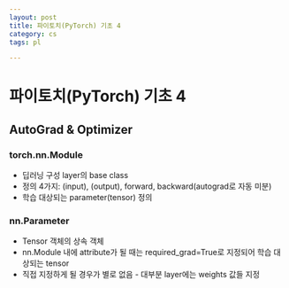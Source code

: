 ```yaml
---
layout: post
title: 파이토치(PyTorch) 기초 4
category: cs
tags: pl

---
```


# 파이토치(PyTorch) 기초 4

## AutoGrad & Optimizer

### torch.nn.Module
- 딥러닝 구성 layer의 base class
- 정의 4가지: (input), (output), forward, backward(autograd로 자동 미분)
- 학습 대상되는 parameter(tensor) 정의

### nn.Parameter
- Tensor 객체의 상속 객체
- nn.Module 내에 attribute가 될 때는 required_grad=True로 지정되어 학습 대상되는 tensor
- 직접 지정하게 될 경우가 별로 없음 - 대부분 layer에는 weights 값들 지정